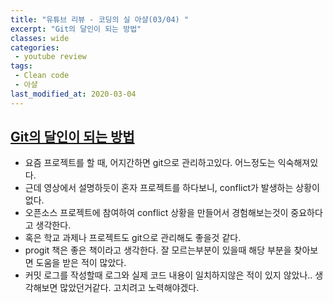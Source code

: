 ```yaml
---
title: "유튜브 리뷰 - 코딩의 실 아샬(03/04) "
excerpt: "Git의 달인이 되는 방법"
classes: wide
categories:
 - youtube review
tags:
 - Clean code
 - 아샬
last_modified_at: 2020-03-04
---
```




## [Git의 달인이 되는 방법](https://www.youtube.com/watch?v=UPyhnlUszAg)

* 요즘 프로젝트를 할 때, 어지간하면 git으로 관리하고있다. 어느정도는 익숙해져있다.
* 근데 영상에서 설명하듯이 혼자 프로젝트를 하다보니, conflict가 발생하는 상황이 없다.
* 오픈소스 프로젝트에 참여하여 conflict 상황을 만들어서 경험해보는것이 중요하다고 생각한다.
* 혹은 학교 과제나 프로젝트도 git으로 관리해도 좋을것 같다.
* progit 책은 좋은 책이라고 생각한다. 잘 모르는부분이 있을때 해당 부분을 찾아보면 도움을 받은 적이 많았다.
* 커밋 로그를 작성할때 로그와 실제 코드 내용이 일치하지않은 적이 있지 않았나.. 생각해보면 많았던거같다. 고치려고 노력해야겠다.
